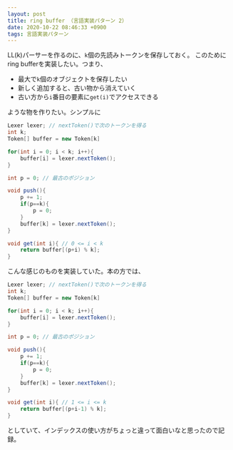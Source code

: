 ```yaml
---
layout: post
title: ring buffer （言語実装パターン 2）
date: 2020-10-22 08:46:33 +0900
tags: 言語実装パターン
---
```

LL(k)パーサーを作るのに、`k`個の先読みトークンを保存しておく。
このためにring bufferを実装したい。つまり、

- 最大で`k`個のオブジェクトを保存したい
- 新しく追加すると、古い物から消えていく
- 古い方から`i`番目の要素に`get(i)`でアクセスできる

ような物を作りたい。シンプルに

```java
Lexer lexer; // nextToken()で次のトークンを得る
int k;
Token[] buffer = new Token[k]

for(int i = 0; i < k; i++){
    buffer[i] = lexer.nextToken();
}

int p = 0; // 最古のポジション

void push(){
    p += 1;
    if(p==k){
        p = 0;
    }
    buffer[k] = lexer.nextToken();
}

void get(int i){ // 0 <= i < k
    return buffer[(p+i) % k];
}
```

こんな感じのものを実装していた。本の方では、

```java
Lexer lexer; // nextToken()で次のトークンを得る
int k;
Token[] buffer = new Token[k]

for(int i = 0; i < k; i++){
    buffer[i] = lexer.nextToken();
}

int p = 0; // 最古のポジション

void push(){
    p += 1;
    if(p==k){
        p = 0;
    }
    buffer[k] = lexer.nextToken();
}

void get(int i){ // 1 <= i <= k
    return buffer[(p+i-1) % k];
}
```

としていて、インデックスの使い方がちょっと違って面白いなと思ったので記録。
